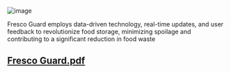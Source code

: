 ![image](https://github.com/siddanth-6365/FrescoGuard/assets/114846048/6f6e5400-010b-4583-a080-bd57d60ae6cb)

Fresco Guard employs data-driven technology,
real-time updates, and user feedback to
revolutionize food storage, minimizing spoilage
and contributing to a significant reduction in food
waste
## [Fresco Guard.pdf](https://github.com/siddanth-6365/FrescoGuard/files/13998355/Fresco.Guard.pdf)
